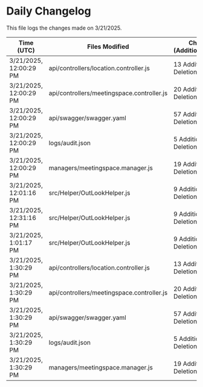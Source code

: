 # Daily Changelog

This file logs the changes made on 3/21/2025.

| Time (UTC)             | Files Modified                    | Changes (Addition/Deletion) |
|------------------------|-----------------------------------|-----------------------------|
| 3/21/2025, 12:00:29 PM | api/controllers/location.controller.js | 13 Additions & 0 Deletions |
| 3/21/2025, 12:00:29 PM | api/controllers/meetingspace.controller.js | 20 Additions & 0 Deletions |
| 3/21/2025, 12:00:29 PM | api/swagger/swagger.yaml | 57 Additions & 0 Deletions |
| 3/21/2025, 12:00:29 PM | logs/audit.json | 5 Additions & 5 Deletions |
| 3/21/2025, 12:00:29 PM | managers/meetingspace.manager.js | 19 Additions & 1 Deletions |
| 3/21/2025, 12:01:16 PM | src/Helper/OutLookHelper.js | 9 Additions & 9 Deletions|
| 3/21/2025, 12:31:16 PM | src/Helper/OutLookHelper.js | 9 Additions & 9 Deletions|
| 3/21/2025, 1:01:17 PM | src/Helper/OutLookHelper.js | 9 Additions & 9 Deletions|
| 3/21/2025, 1:30:29 PM | api/controllers/location.controller.js | 13 Additions & 0 Deletions|
| 3/21/2025, 1:30:29 PM | api/controllers/meetingspace.controller.js | 20 Additions & 0 Deletions|
| 3/21/2025, 1:30:29 PM | api/swagger/swagger.yaml | 57 Additions & 0 Deletions|
| 3/21/2025, 1:30:29 PM | logs/audit.json | 5 Additions & 5 Deletions|
| 3/21/2025, 1:30:29 PM | managers/meetingspace.manager.js | 19 Additions & 1 Deletions|
